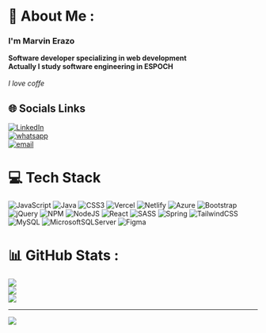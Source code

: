# 💫 About Me :
### I'm Marvin Erazo
<b>Software developer specializing in web development
<br>
Actually I study software engineering in ESPOCH
</b>
<br>
<br>
*I love coffe* 

## 🌐 Socials Links

[![LinkedIn](https://img.shields.io/badge/LinkedIn-%230077B5.svg?logo=linkedin&logoColor=white)](https://linkedin.com/in/https://www.linkedin.com/in/marvin-erazo-b971a7221/)
<br>
[![whatsapp](https://user-images.githubusercontent.com/90436675/195721565-64ca5d78-1311-4100-9693-e9f5c26da635.png)](http://wa.me/+593999253452)
<br>
[![email](https://user-images.githubusercontent.com/90436675/195721776-9f06c0b5-3c88-4586-909a-83beba0cdb00.png)](mailto:marvin-erazo@hotmail.com)



# 💻 Tech Stack
![JavaScript](https://img.shields.io/badge/javascript-%23323330.svg?style=for-the-badge&logo=javascript&logoColor=%23F7DF1E) ![Java](https://img.shields.io/badge/java-%23ED8B00.svg?style=for-the-badge&logo=java&logoColor=white) ![CSS3](https://img.shields.io/badge/css3-%231572B6.svg?style=for-the-badge&logo=css3&logoColor=white) ![Vercel](https://img.shields.io/badge/vercel-%23000000.svg?style=for-the-badge&logo=vercel&logoColor=white) ![Netlify](https://img.shields.io/badge/netlify-%23000000.svg?style=for-the-badge&logo=netlify&logoColor=#00C7B7) ![Azure](https://img.shields.io/badge/azure-%230072C6.svg?style=for-the-badge&logo=azure-devops&logoColor=white) ![Bootstrap](https://img.shields.io/badge/bootstrap-%23563D7C.svg?style=for-the-badge&logo=bootstrap&logoColor=white) ![jQuery](https://img.shields.io/badge/jquery-%230769AD.svg?style=for-the-badge&logo=jquery&logoColor=white) ![NPM](https://img.shields.io/badge/NPM-%23000000.svg?style=for-the-badge&logo=npm&logoColor=white) ![NodeJS](https://img.shields.io/badge/node.js-6DA55F?style=for-the-badge&logo=node.js&logoColor=white) ![React](https://img.shields.io/badge/react-%2320232a.svg?style=for-the-badge&logo=react&logoColor=%2361DAFB) ![SASS](https://img.shields.io/badge/SASS-hotpink.svg?style=for-the-badge&logo=SASS&logoColor=white) ![Spring](https://img.shields.io/badge/spring-%236DB33F.svg?style=for-the-badge&logo=spring&logoColor=white) ![TailwindCSS](https://img.shields.io/badge/tailwindcss-%2338B2AC.svg?style=for-the-badge&logo=tailwind-css&logoColor=white) ![MySQL](https://img.shields.io/badge/mysql-%2300f.svg?style=for-the-badge&logo=mysql&logoColor=white) ![MicrosoftSQLServer](https://img.shields.io/badge/Microsoft%20SQL%20Sever-CC2927?style=for-the-badge&logo=microsoft%20sql%20server&logoColor=white) 	![Figma](https://img.shields.io/badge/figma-%23F24E1E.svg?style=for-the-badge&logo=figma&logoColor=white)


# 📊 GitHub Stats :
![](https://github-readme-stats.vercel.app/api?username=Marvin-Erazo&theme=radical&hide_border=false&include_all_commits=false&count_private=false)<br/>
![](https://github-readme-streak-stats.herokuapp.com/?user=Marvin-Erazo&theme=radical&hide_border=false)<br/>
![](https://github-readme-stats.vercel.app/api/top-langs/?username=Marvin-Erazo&theme=radical&hide_border=false&include_all_commits=false&count_private=false&layout=compact)

---
[![](https://visitcount.itsvg.in/api?id=Marvin-Erazo&icon=0&color=0)](https://visitcount.itsvg.in)
